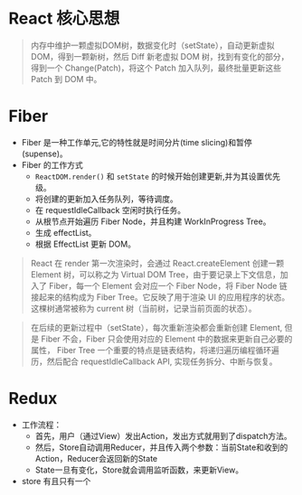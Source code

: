 # React 核心思想

> 内存中维护一颗虚拟DOM树，数据变化时（setState），自动更新虚拟 DOM，得到一颗新树，然后 Diff 新老虚拟 DOM 树，找到有变化的部分，得到一个 Change(Patch)，将这个 Patch 加入队列，最终批量更新这些 Patch 到 DOM 中。


# Fiber

- Fiber 是一种工作单元,它的特性就是时间分片(time slicing)和暂停(supense)。
- Fiber 的工作方式
  - `ReactDOM.render()` 和 `setState` 的时候开始创建更新,并为其设置优先级。
  - 将创建的更新加入任务队列，等待调度。
  - 在 requestIdleCallback 空闲时执行任务。
  - 从根节点开始遍历 Fiber Node，并且构建 WorkInProgress Tree。
  - 生成 effectList。
  - 根据 EffectList 更新 DOM。

> React 在 render 第一次渲染时，会通过 React.createElement 创建一颗 Element 树，可以称之为 Virtual DOM Tree，由于要记录上下文信息，加入了 Fiber，每一个 Element 会对应一个 Fiber Node，将 Fiber Node 链接起来的结构成为 Fiber Tree。它反映了用于渲染 UI 的应用程序的状态。这棵树通常被称为 current 树（当前树，记录当前页面的状态）。

> 在后续的更新过程中（setState），每次重新渲染都会重新创建 Element, 但是 Fiber 不会，Fiber 只会使用对应的 Element 中的数据来更新自己必要的属性，
Fiber Tree 一个重要的特点是链表结构，将递归遍历编程循环遍历，然后配合 requestIdleCallback API, 实现任务拆分、中断与恢复。

# Redux

- 工作流程：
  - 首先，用户（通过View）发出Action，发出方式就用到了dispatch方法。
  - 然后，Store自动调用Reducer，并且传入两个参数：当前State和收到的Action，Reducer会返回新的State
  - State一旦有变化，Store就会调用监听函数，来更新View。
- store 有且只有一个